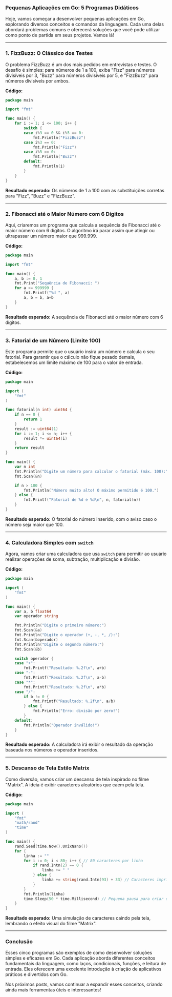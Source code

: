 ### Pequenas Aplicações em Go: 5 Programas Didáticos

Hoje, vamos começar a desenvolver pequenas aplicações em Go, explorando diversos conceitos e comandos da linguagem. Cada uma delas abordará problemas comuns e oferecerá soluções que você pode utilizar como ponto de partida em seus projetos. Vamos lá!

---

### 1. FizzBuzz: O Clássico dos Testes

O problema FizzBuzz é um dos mais pedidos em entrevistas e testes. O desafio é simples: para números de 1 a 100, exiba "Fizz" para números divisíveis por 3, "Buzz" para números divisíveis por 5, e "FizzBuzz" para números divisíveis por ambos.

**Código:**

```go
package main

import "fmt"

func main() {
    for i := 1; i <= 100; i++ {
        switch {
        case i%3 == 0 && i%5 == 0:
            fmt.Println("FizzBuzz")
        case i%3 == 0:
            fmt.Println("Fizz")
        case i%5 == 0:
            fmt.Println("Buzz")
        default:
            fmt.Println(i)
        }
    }
}
```

**Resultado esperado:** Os números de 1 a 100 com as substituições corretas para "Fizz", "Buzz" e "FizzBuzz".

---

### 2. Fibonacci até o Maior Número com 6 Dígitos

Aqui, criaremos um programa que calcula a sequência de Fibonacci até o maior número com 6 dígitos. O algoritmo irá parar assim que atingir ou ultrapassar um número maior que 999.999.

**Código:**

```go
package main

import "fmt"

func main() {
    a, b := 0, 1
    fmt.Print("Sequência de Fibonacci: ")
    for a <= 999999 {
        fmt.Printf("%d ", a)
        a, b = b, a+b
    }
}
```

**Resultado esperado:** A sequência de Fibonacci até o maior número com 6 dígitos.

---

### 3. Fatorial de um Número (Limite 100)

Este programa permite que o usuário insira um número e calcula o seu fatorial. Para garantir que o cálculo não fique pesado demais, estabelecemos um limite máximo de 100 para o valor de entrada.

**Código:**

```go
package main

import (
    "fmt"
)

func fatorial(n int) uint64 {
    if n == 0 {
        return 1
    }
    result := uint64(1)
    for i := 1; i <= n; i++ {
        result *= uint64(i)
    }
    return result
}

func main() {
    var n int
    fmt.Println("Digite um número para calcular o fatorial (máx. 100):")
    fmt.Scan(&n)

    if n > 100 {
        fmt.Println("Número muito alto! O máximo permitido é 100.")
    } else {
        fmt.Printf("Fatorial de %d é %d\n", n, fatorial(n))
    }
}
```

**Resultado esperado:** O fatorial do número inserido, com o aviso caso o número seja maior que 100.

---

### 4. Calculadora Simples com `switch`

Agora, vamos criar uma calculadora que usa `switch` para permitir ao usuário realizar operações de soma, subtração, multiplicação e divisão.

**Código:**

```go
package main

import (
    "fmt"
)

func main() {
    var a, b float64
    var operador string

    fmt.Println("Digite o primeiro número:")
    fmt.Scan(&a)
    fmt.Println("Digite o operador (+, -, *, /):")
    fmt.Scan(&operador)
    fmt.Println("Digite o segundo número:")
    fmt.Scan(&b)

    switch operador {
    case "+":
        fmt.Printf("Resultado: %.2f\n", a+b)
    case "-":
        fmt.Printf("Resultado: %.2f\n", a-b)
    case "*":
        fmt.Printf("Resultado: %.2f\n", a*b)
    case "/":
        if b != 0 {
            fmt.Printf("Resultado: %.2f\n", a/b)
        } else {
            fmt.Println("Erro: divisão por zero!")
        }
    default:
        fmt.Println("Operador inválido!")
    }
}
```

**Resultado esperado:** A calculadora irá exibir o resultado da operação baseada nos números e operador inseridos.

---

### 5. Descanso de Tela Estilo Matrix

Como diversão, vamos criar um descanso de tela inspirado no filme "Matrix". A ideia é exibir caracteres aleatórios que caem pela tela.

**Código:**

```go
package main

import (
    "fmt"
    "math/rand"
    "time"
)

func main() {
    rand.Seed(time.Now().UnixNano())
    for {
        linha := ""
        for i := 0; i < 80; i++ { // 80 caracteres por linha
            if rand.Intn(2) == 0 {
                linha += " "
            } else {
                linha += string(rand.Intn(93) + 33) // Caracteres imprimíveis
            }
        }
        fmt.Println(linha)
        time.Sleep(50 * time.Millisecond) // Pequena pausa para criar o efeito de queda
    }
}
```

**Resultado esperado:** Uma simulação de caracteres caindo pela tela, lembrando o efeito visual do filme "Matrix".

---

### Conclusão

Esses cinco programas são exemplos de como desenvolver soluções simples e eficazes em Go. Cada aplicação aborda diferentes conceitos fundamentais da linguagem, como laços, condicionais, funções, e leitura de entrada. Eles oferecem uma excelente introdução à criação de aplicativos práticos e divertidos com Go.

Nos próximos posts, vamos continuar a expandir esses conceitos, criando ainda mais ferramentas úteis e interessantes!